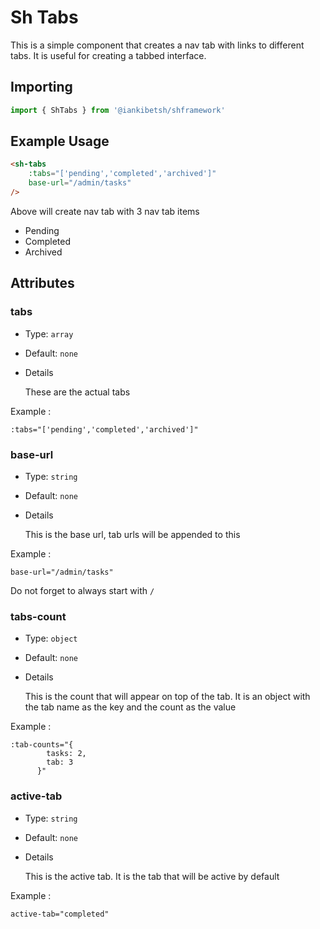 # Sh Tabs

This is a simple component that creates a nav tab with links to different tabs.
It is useful for creating a tabbed interface.

## Importing
```javascript
import { ShTabs } from '@iankibetsh/shframework'
```

## Example Usage 
```html
<sh-tabs
    :tabs="['pending','completed','archived']"
    base-url="/admin/tasks"
/>
```

Above will create nav tab with 3 nav tab items

- Pending
- Completed
- Archived

## Attributes

### tabs
- Type: `array`
- Default: `none`
- Details

    These are the actual tabs

Example : 
```
:tabs="['pending','completed','archived']"
```

### base-url

- Type: `string`
- Default: `none`
- Details 
    
   This is the base url, tab urls will be appended to this


Example : 

```
base-url="/admin/tasks"
```

Do not forget to always start with `/`

### tabs-count
- Type: `object`
- Default: `none`
- Details

    This is the count that will appear on top of the tab. It is an object with the tab name as the key and the count as the value

Example : 
```
:tab-counts="{
        tasks: 2,
        tab: 3
      }"
```

### active-tab
- Type: `string`
- Default: `none`
- Details

    This is the active tab. It is the tab that will be active by default
 
Example :
```
active-tab="completed"
 ```

